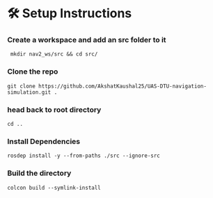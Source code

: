 # 🛠️ Setup Instructions

### Create a workspace and add an src folder to it

``` mkdir nav2_ws/src && cd src/```

### Clone the repo

```git clone https://github.com/AkshatKaushal25/UAS-DTU-navigation-simulation.git . ```

### head back to root directory

```cd ..```

### Install Dependencies 

```rosdep install -y --from-paths ./src --ignore-src```

### Build the directory 

```colcon build --symlink-install```
